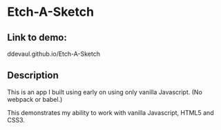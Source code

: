 # Etch-A-Sketch

## Link to demo:
ddevaul.github.io/Etch-A-Sketch

## Description
This is an app I built using early on using only vanilla Javascript. (No webpack or babel.) 

This demonstrates my ability to work with vanilla Javascript, HTML5 and CSS3. 
